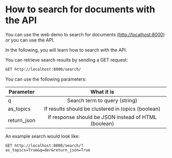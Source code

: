 # How to search for documents with the API

You can use the web demo to search for documents ([http://localhost:8000](http://localhost:8000)) or you can use the API.

In the following, you will learn how to search with the API.

You can retrieve search results by sending a GET request:

```bash
GET http://localhost:8000/search/
```

You can use the following parameters:

| Parameter     | What it is        |
| ------------- |:-------------:|
| q      | Search term to query (string) |
| as_topics     | If results should be clustered in topics (boolean)      |
| return_json | If response should be JSON instead of HTML (boolean)      |

An example search would look like:
```
GET http://localhost:8000/search/?as_topics=True&q=der&return_json=True
```
